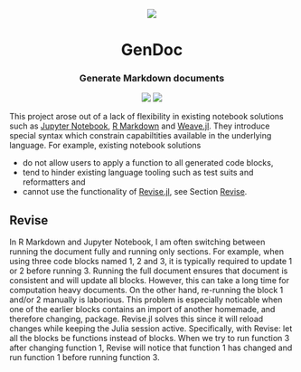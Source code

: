 <p align="center">
  <img src="https://huijzer.xyz/images/GenDoc-crop.svg">
</p>

<h1 align="center">
  GenDoc
</h1>

<h3 align="center">
  Generate Markdown documents
</h3>

<p align="center">
  <a href="https://github.com/rikhuijzer/GenDoc.jl/actions" target="_blank"><img src="https://github.com/rikhuijzer/GenDoc.jl/workflows/tests/badge.svg"></a>
  <a href="https://rikhuijzer.github.io/GenDoc.jl/dev" target="_blank"><img src="https://github.com/rikhuijzer/GenDoc.jl/workflows/docs/badge.svg"></a>
</p>

This project arose out of a lack of flexibility in existing notebook solutions such as [Jupyter Notebook](https://jupyter.org), [R Markdown](https://rmarkdown.rstudio.com/) and [Weave.jl](https://github.com/JunoLab/Weave.jl).
They introduce special syntax which constrain capabiltities available in the underlying language.
For example, existing notebook solutions

- do not allow users to apply a function to all generated code blocks,
- tend to hinder existing language tooling such as test suits and reformatters and
- cannot use the functionality of [Revise.jl](https://github.com/timholy/Revise.jl), see Section [Revise](#revise).

## Revise
In R Markdown and Jupyter Notebook, I am often switching between running the document fully and running only sections.
For example, when using three code blocks named 1, 2 and 3, it is typically required to update 1 or 2 before running 3.
Running the full document ensures that document is consistent and will update all blocks.
However, this can take a long time for computation heavy documents.
On the other hand, re-running the block 1 and/or 2 manually is laborious.
This problem is especially noticable when one of the earlier blocks contains an import of another homemade, and therefore changing, package.
Revise.jl solves this since it will reload changes while keeping the Julia session active.
Specifically, with Revise: let all the blocks be functions instead of blocks. 
When we try to run function 3 after changing function 1, Revise will notice that function 1 has changed and run function 1 before running function 3.
